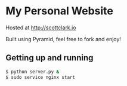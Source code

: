 My Personal Website
===================

Hosted at http://scottclark.io

Built using Pyramid, feel free to fork and enjoy!

Getting up and running
----------------------

```bash
$ python server.py &
$ sudo service nginx start
```
